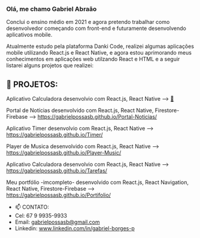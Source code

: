### Olá, me chamo Gabriel Abraão
 
 Conclui o ensino médio em 2021 e agora pretendo trabalhar como desenvolvedor começando com front-end e futuramente desenvolvendo aplicativos mobile.
 
 Atualmente estudo pela plataforma Danki Code, realizei algumas aplicações mobile utilizando React.js e React Native, e agora estou aprimorando meus conhecimentos em aplicações web utilzando React e HTML e a seguir listarei alguns projetos que realizei:

 
## 👀 PROJETOS: 

   Aplicativo Calculadora desenvolvio com React.js, React Native --> [:open_file_folder:](https://gabrielpossasb.github.io/Calculadora/)

  Portal de Notícias desenvolvido com React.js, React Native, Firestore-Firebase --> https://gabrielpossasb.github.io/Portal-Noticias/

   Aplicativo Timer desenvolvio com React.js, React Native --> https://gabrielpossasb.github.io/Timer/
 
   Player de Musica desenvolvido com React.js, React Native --> https://gabrielpossasb.github.io/Player-Music/

   Aplicativo Calculadora desenvolvio com React.js, React Native --> https://gabrielpossasb.github.io/Tarefas/

   Meu portfólio -imcompleto- desenvolvido com React.js, React Navigation, React Native, Firestore-Firebase --> https://gabrielpossasb.github.io/Portifolio/


- 📫 CONTATO:
- Cel: 67 9 9935-9933
- Email: gabrielpossasb@gmail.com
- Linkedin: www.linkedin.com/in/gabriel-borges-p
